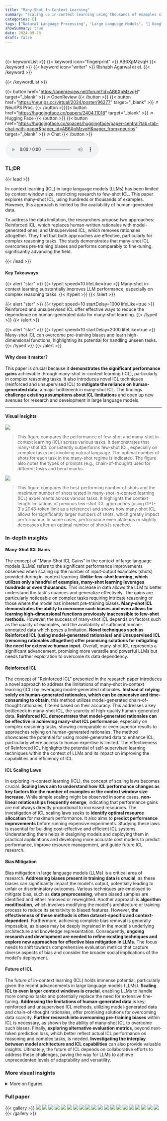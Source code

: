 ```yaml
---
title: "Many-Shot In-Context Learning"
summary: "Scaling up in-context learning using thousands of examples significantly boosts Large Language Model (LLM) performance, particularly for complex tasks.  Novel training methods mitigate reliance on hum..."
categories: []
tags: ["Natural Language Processing", "Large Language Models", "🏢 Google DeepMind",]
showSummary: true
date: 2024-09-26
draft: false
---
```


<br>

{{< keywordList >}}
{{< keyword icon="fingerprint" >}} AB6XpMzvqH {{< /keyword >}}
{{< keyword icon="writer" >}} Rishabh Agarwal et el. {{< /keyword >}}
 
{{< /keywordList >}}

{{< button href="https://openreview.net/forum?id=AB6XpMzvqH" target="_blank" >}}
↗ OpenReview
{{< /button >}}
{{< button href="https://neurips.cc/virtual/2024/poster/96277" target="_blank" >}}
↗ NeurIPS Proc.
{{< /button >}}{{< button href="https://huggingface.co/papers/2404.11018" target="_blank" >}}
↗ Hugging Face
{{< /button >}}
{{< button href="https://huggingface.co/spaces/huggingface/paper-central?tab=tab-chat-with-paper&paper_id=AB6XpMzvqH&paper_from=neurips" target="_blank" >}}
↗ Chat
{{< /button >}}



<audio controls>
    <source src="https://ai-paper-reviewer.com/AB6XpMzvqH/podcast.wav" type="audio/wav">
    Your browser does not support the audio element.
</audio>


### TL;DR


{{< lead >}}

In-context learning (ICL) in large language models (LLMs) has been limited by context window size, restricting research to few-shot ICL. This paper explores many-shot ICL, using hundreds or thousands of examples.  However, this approach is limited by the availability of human-generated data. 

To address the data limitation, the researchers propose two approaches: Reinforced ICL, which replaces human-written rationales with model-generated ones; and Unsupervised ICL, which removes rationales altogether.  They find that both approaches are effective, particularly for complex reasoning tasks.  The study demonstrates that many-shot ICL overcomes pre-training biases and performs comparably to fine-tuning, significantly advancing the field.

{{< /lead >}}


#### Key Takeaways

{{< alert "star" >}}
{{< typeit speed=10 lifeLike=true >}} Many-shot in-context learning substantially improves LLM performance, especially on complex reasoning tasks. {{< /typeit >}}
{{< /alert >}}

{{< alert "star" >}}
{{< typeit speed=10 startDelay=1000 lifeLike=true >}} Reinforced and unsupervised ICL offer effective ways to reduce the dependence on human-generated data for many-shot learning. {{< /typeit >}}
{{< /alert >}}

{{< alert "star" >}}
{{< typeit speed=10 startDelay=2000 lifeLike=true >}} Many-shot ICL can overcome pre-training biases and learn high-dimensional functions, highlighting its potential for handling unseen tasks. {{< /typeit >}}
{{< /alert >}}

#### Why does it matter?
This paper is crucial because it **demonstrates the significant performance gains** achievable through many-shot in-context learning (ICL), particularly in complex reasoning tasks. It also introduces novel ICL techniques (reinforced and unsupervised ICL) to **mitigate the reliance on human-generated data**, a major bottleneck in many-shot ICL.  The findings **challenge existing assumptions about ICL limitations** and open up new avenues for research and development in large language models.

------
#### Visual Insights



![](https://ai-paper-reviewer.com/AB6XpMzvqH/figures_1_1.jpg)

> This figure compares the performance of few-shot and many-shot in-context learning (ICL) across various tasks.  It demonstrates that many-shot ICL consistently outperforms few-shot ICL, especially on complex tasks not involving natural language. The optimal number of shots for each task in the many-shot regime is indicated.  The figure also notes the types of prompts (e.g., chain-of-thought) used for different tasks and benchmarks.





![](https://ai-paper-reviewer.com/AB6XpMzvqH/tables_21_1.jpg)

> This figure compares the best-performing number of shots and the maximum number of shots tested in many-shot in-context learning (ICL) experiments across various tasks.  It highlights the context length limitations of previous few-shot ICL approaches (using GPT-3's 2048-token limit as a reference) and shows how many-shot ICL allows for significantly larger numbers of shots, which greatly impact performance.  In some cases, performance even plateaus or slightly decreases after an optimal number of shots is reached.





### In-depth insights


#### Many-Shot ICL Gains
The concept of "Many-Shot ICL Gains" in the context of large language models (LLMs) refers to the significant performance improvements observed when scaling up the number of input-output examples (shots) provided during in-context learning.  **Unlike few-shot learning, which utilizes only a handful of examples, many-shot learning leverages hundreds or even thousands.** This increase in data allows the LLM to better understand the task's nuances and generalize effectively.  The gains are particularly noticeable on complex tasks requiring intricate reasoning or those where the model has inherent pre-training biases.  **Many-shot ICL demonstrates the ability to overcome such biases and even allows for learning high-dimensional functions previously inaccessible to few-shot methods.**  However, the success of many-shot ICL depends on factors such as the quality of examples, and the availability of sufficient human-annotated data which poses a limitation. **Novel techniques such as Reinforced ICL (using model-generated rationales) and Unsupervised ICL (removing rationales altogether) offer promising solutions for mitigating the need for extensive human input.** Overall, many-shot ICL represents a significant advancement, promising more versatile and powerful LLMs but needs further exploration to overcome its data dependency.

#### Reinforced ICL
The concept of "Reinforced ICL" presented in the research paper introduces a novel approach to address the limitations of many-shot in-context learning (ICL) by leveraging model-generated rationales.  **Instead of relying solely on human-generated rationales, which can be expensive and time-consuming to obtain**, this method utilizes model-generated chain-of-thought rationales, filtered based on their accuracy. This addresses a key bottleneck in many-shot ICL, the scarcity of high-quality human-generated data.  **Reinforced ICL demonstrates that model-generated rationales can be effective in achieving many-shot ICL performance**, especially on complex reasoning tasks, showing comparable or even superior results to approaches relying on human-generated rationales.  The method showcases the potential for using model-generated data to enhance ICL, particularly where access to human expertise is limited.  The effectiveness of Reinforced ICL highlights the potential of self-supervised learning techniques within the context of LLMs and its impact on improving the capabilities and efficiency of ICL.

#### ICL Scaling Laws
In exploring in-context learning (ICL), the concept of scaling laws becomes crucial.  **Scaling laws aim to understand how ICL performance changes as key factors like the number of examples or the context window size increase.**  While simple scaling might be observed in some cases, **non-linear relationships frequently emerge**, indicating that performance gains are not always directly proportional to increased resources.  The investigation of ICL scaling laws seeks to **identify optimal resource allocation** for maximum performance.  It also aims to **predict performance improvements** before running expensive experiments. Studying these laws is essential for building cost-effective and efficient ICL systems.  Understanding them helps in designing models and deploying them in practical applications and developing more accurate cost models to predict performance, improve resource management, and guide future ICL research.

#### Bias Mitigation
Bias mitigation in large language models (LLMs) is a critical area of research.  **Addressing biases present in training data is crucial**, as these biases can significantly impact the model's output, potentially leading to unfair or discriminatory outcomes. Various techniques are employed to mitigate bias, such as **data preprocessing**, where biased samples are identified and either removed or reweighted.  Another approach is **algorithm modification**, which involves modifying the model's architecture or training process to reduce its sensitivity to biased features.  However,  **the effectiveness of these methods is often dataset-specific and context-dependent.**  Furthermore, achieving complete bias removal is generally impossible, as biases may be deeply ingrained in the model's underlying architecture and knowledge representation.  Consequently, **ongoing research and development are needed to refine existing techniques and explore new approaches for effective bias mitigation in LLMs.**  The focus needs to shift towards comprehensive evaluation metrics that capture diverse aspects of bias and consider the broader social implications of the model's deployment.

#### Future of ICL
The future of in-context learning (ICL) holds immense potential, particularly given the recent advancements in large language models (LLMs).  **Scaling ICL to even larger context windows is crucial**, enabling LLMs to handle more complex tasks and potentially replace the need for extensive fine-tuning.  **Addressing the limitations of human-generated data** is key; reinforced and unsupervised ICL methods, utilizing model-generated data and chain-of-thought rationales, offer promising solutions for overcoming data scarcity.  **Further research into overcoming pre-training biases** within ICL is necessary, as shown by the ability of many-shot ICL to overcome such biases.  Finally, **exploring alternative evaluation metrics**, beyond next-token prediction loss, which better reflect actual ICL performance on reasoning and complex tasks, is needed.  **Investigating the interplay between model architecture and ICL capabilities** can also provide valuable insights.  Ultimately, the future of ICL depends on collaborative efforts to address these challenges, paving the way for LLMs to achieve unprecedented levels of adaptability and versatility.


### More visual insights

<details>
<summary>More on figures
</summary>


![](https://ai-paper-reviewer.com/AB6XpMzvqH/figures_2_1.jpg)

> This figure compares the performance of few-shot and many-shot in-context learning (ICL) across various tasks.  The bar chart shows that many-shot ICL significantly outperforms few-shot ICL, especially on complex tasks that are not based on natural language. Optimal numbers of shots for each task in the many-shot setting are indicated on the bars.  The figure also notes the methodology for determining the number of shots used in the few-shot ICL experiments and specifies the types of rationales used for different tasks.


![](https://ai-paper-reviewer.com/AB6XpMzvqH/figures_3_1.jpg)

> This figure compares the performance of few-shot and many-shot in-context learning (ICL) across various tasks.  It demonstrates that many-shot ICL consistently outperforms few-shot ICL, especially on complex, non-natural language tasks.  The optimal number of shots for each task in the many-shot setting is indicated.  The figure also highlights the use of chain-of-thought rationales in some tasks and points to additional sections of the paper for more details.


![](https://ai-paper-reviewer.com/AB6XpMzvqH/figures_4_1.jpg)

> This figure compares the performance of three different in-context learning (ICL) methods on two mathematical problem-solving datasets: MATH500 and GSM8K.  The left panel shows results for MATH500, while the right shows transfer performance to GSM8K using prompts from MATH.  The three methods are: ICL with ground-truth solutions, unsupervised ICL (using only problem statements), and reinforced ICL (using model-generated rationales). The figure demonstrates that reinforced and unsupervised ICL, especially with many shots, significantly outperform standard ICL on both datasets.  The results highlight the effectiveness of model-generated rationales in many-shot ICL and its ability to generalize across datasets.


![](https://ai-paper-reviewer.com/AB6XpMzvqH/figures_5_1.jpg)

> This figure shows the performance comparison of three different methods for Google-Proof QA (GPQA) task across different numbers of shots (in-context examples). The three methods are: 1) ICL (Ground-Truth) using human-written rationales, 2) Unsupervised ICL prompting the model only with questions, and 3) Reinforced ICL using model-generated rationales. The results indicate that Reinforced ICL consistently outperforms both Unsupervised ICL and the baseline zero-shot prompt, especially with 125 shots, almost matching the state-of-the-art performance of Claude-3 Sonnet. Unsupervised ICL shows mixed results, sometimes matching or surpassing the zero-shot baseline but generally underperforming Reinforced ICL.


![](https://ai-paper-reviewer.com/AB6XpMzvqH/figures_5_2.jpg)

> This figure shows the performance comparison of different in-context learning methods on the BIG-Bench Hard benchmark.  Reinforced ICL consistently outperforms Unsupervised ICL and the baseline human-written chain-of-thought prompting across eight algorithmic and symbolic reasoning tasks. The results demonstrate the effectiveness of model-generated rationales in improving many-shot in-context learning performance.


![](https://ai-paper-reviewer.com/AB6XpMzvqH/figures_6_1.jpg)

> This figure shows the results of an experiment designed to evaluate the ability of many-shot in-context learning (ICL) to overcome pre-training biases.  Two sets of experiments were performed on the Financial PhraseBank (FP) sentiment analysis dataset using three types of labels: default labels, flipped labels (where the order of sentiment categories is reversed), and abstract labels (where non-descriptive labels 'A', 'B', 'C' are used). The left panel displays the test accuracy for each label type as a function of the number of shots (in-context examples).  The right panel shows the change in confidence (label probability) for the same label types, demonstrating the learning process of overcoming the bias.  The results indicate that many-shot ICL successfully overcomes pre-training biases as the number of shots increases, demonstrating a significant improvement in accuracy compared to a few-shot setting and eventually achieving similar performance to the default label setting.


![](https://ai-paper-reviewer.com/AB6XpMzvqH/figures_7_1.jpg)

> This figure compares the performance of few-shot and many-shot in-context learning (ICL) across various tasks.  It shows that many-shot ICL significantly outperforms few-shot ICL, especially on complex tasks not involving natural language.  The optimal number of shots for each task in the many-shot setting is indicated.  The figure also notes the type of prompts and datasets used for each task.


![](https://ai-paper-reviewer.com/AB6XpMzvqH/figures_7_2.jpg)

> The figure compares the performance of few-shot and many-shot in-context learning across various tasks. It shows that many-shot ICL significantly improves performance compared to few-shot ICL, especially on challenging non-language tasks. The optimal number of shots varies across tasks.  Reasoning tasks utilize chain-of-thought prompting.


![](https://ai-paper-reviewer.com/AB6XpMzvqH/figures_7_3.jpg)

> This figure compares the performance of few-shot and many-shot in-context learning (ICL) across various tasks.  It shows that many-shot ICL consistently outperforms few-shot ICL, especially on complex tasks not involving natural language.  The optimal number of shots for each task in the many-shot setting is indicated.  Different task types (problem-solving, summarization, translation, etc.) are included, and details about prompting techniques used (like chain-of-thought rationales) are noted.


![](https://ai-paper-reviewer.com/AB6XpMzvqH/figures_8_1.jpg)

> This figure compares the performance of few-shot and many-shot in-context learning (ICL) across various tasks, demonstrating the significant performance gains achieved with many-shot ICL, especially on complex, non-natural language tasks.  It highlights the optimal number of shots for each task in the many-shot setting and notes the methodology used for few-shot ICL. Specific details on the types of prompts and datasets used for each task are provided.


![](https://ai-paper-reviewer.com/AB6XpMzvqH/figures_8_2.jpg)

> This figure compares the performance of few-shot and many-shot in-context learning (ICL) across various tasks.  The bar chart shows that many-shot ICL consistently outperforms few-shot ICL, especially on complex tasks not involving natural language. The optimal number of shots for each task in the many-shot setting is indicated within each bar.  The few-shot results use either standard benchmarks' shot numbers (e.g., 4 shots for MATH) or the maximum number of shots possible while remaining within GPT-3's context window. Tasks requiring reasoning (MATH, GSM8K, BBH, GPQA) utilize chain-of-thought rationales.  Translation results are specifically for English to Bemba, summarization uses XLSum, MATH results show the MATH500 test set, and sentiment analysis utilizes semantically unrelated labels.


![](https://ai-paper-reviewer.com/AB6XpMzvqH/figures_9_1.jpg)

> This figure compares the performance of few-shot and many-shot in-context learning (ICL) across various tasks.  It shows that many-shot ICL significantly outperforms few-shot ICL, especially on complex tasks that are not based on natural language.  The optimal number of shots is indicated for each task in the many-shot setting.  Different types of prompts and datasets are used for different tasks.


![](https://ai-paper-reviewer.com/AB6XpMzvqH/figures_15_1.jpg)

> This figure compares the performance of few-shot and many-shot in-context learning (ICL) across various tasks.  It demonstrates that many-shot ICL consistently achieves higher accuracy than few-shot ICL, especially for tasks involving complex reasoning.  The optimal number of shots for each task is also shown, ranging from just a few to several hundreds, suggesting the substantial increase in context window size significantly affects the performance.  The figure highlights the benefits of using many-shot ICL by showcasing substantial performance gains across different tasks such as problem solving, question answering, machine translation and summarization.


![](https://ai-paper-reviewer.com/AB6XpMzvqH/figures_15_2.jpg)

> This figure compares the performance of many-shot in-context learning (ICL) using two different approaches: using distinct examples and repeating a small set of examples multiple times.  The results show that using distinct examples yields significantly better performance in low-resource machine translation than simply increasing the context length by repeating the same examples. This indicates that the primary benefit of many-shot ICL comes from adding new information rather than simply increasing the context window size.


![](https://ai-paper-reviewer.com/AB6XpMzvqH/figures_18_1.jpg)

> This figure compares the performance of few-shot and many-shot in-context learning (ICL) across various tasks. It demonstrates that many-shot ICL consistently outperforms few-shot ICL, especially on complex tasks that are not based on natural language.  The optimal number of shots is indicated for each task in the many-shot setting.  Few-shot ICL results are based on either the standard number of shots used in the task's benchmark or the maximum prompt length tested (less than the 2048-token limit of GPT-3). Tasks involving reasoning use chain-of-thought rationales.  Specific details for each task's experimental setup are provided in the caption.


![](https://ai-paper-reviewer.com/AB6XpMzvqH/figures_19_1.jpg)

> This figure compares the performance of few-shot and many-shot in-context learning (ICL) across various tasks.  It demonstrates that many-shot ICL significantly improves performance compared to few-shot ICL, especially on complex tasks involving reasoning,  indicating the benefits of scaling ICL to many examples. The chart displays percentage improvements, optimal shot numbers for many-shot ICL, and the type of prompts and datasets used for each specific task. 


![](https://ai-paper-reviewer.com/AB6XpMzvqH/figures_19_2.jpg)

> This figure shows the sensitivity of many-shot in-context learning (ICL) to the order of examples in the prompt. Ten different random orderings of 50 in-context examples from the MATH training split were used to evaluate performance on the MATH500 test set.  The results demonstrate that performance varies significantly across different problem subcategories within MATH500. An ordering that performs well in one subcategory might perform poorly in another. However, the average performance across all subcategories shows less variation than individual subcategories.


![](https://ai-paper-reviewer.com/AB6XpMzvqH/figures_20_1.jpg)

> This figure compares the performance of few-shot and many-shot in-context learning (ICL) across various tasks.  It shows that many-shot ICL significantly outperforms few-shot ICL, especially on complex tasks that are not based on natural language.  The optimal number of shots for each task in the many-shot setting is indicated. Different types of tasks are included, and the prompts used are described.


![](https://ai-paper-reviewer.com/AB6XpMzvqH/figures_21_1.jpg)

> This figure compares the performance of few-shot and many-shot in-context learning (ICL) across various tasks.  It demonstrates that many-shot ICL consistently outperforms few-shot ICL, especially on complex, non-natural language tasks. The optimal number of shots for each task in the many-shot setting is indicated within each bar. The figure also notes the type of prompt used for each task and the specific datasets involved, offering context for interpreting the results.  The significant performance improvements seen with many-shot ICL highlight its potential for enhancing LLM capabilities.


![](https://ai-paper-reviewer.com/AB6XpMzvqH/figures_22_1.jpg)

> This figure compares the performance of few-shot and many-shot in-context learning (ICL) across various tasks.  It demonstrates that many-shot ICL consistently outperforms few-shot ICL, especially on complex tasks that don't involve natural language. The figure provides a bar chart showing the percentage improvement achieved by many-shot ICL for each task, along with the optimal number of shots used.  The tasks include summarization, planning, problem solving, question answering, translation, and sentiment analysis.


![](https://ai-paper-reviewer.com/AB6XpMzvqH/figures_23_1.jpg)

> This figure compares the performance of few-shot and many-shot in-context learning across various tasks. It shows that many-shot learning consistently outperforms few-shot learning, especially on complex tasks that are not based on natural language.  The optimal number of shots for each task is also displayed. Note that different tasks may use different numbers of shots for few-shot learning.


![](https://ai-paper-reviewer.com/AB6XpMzvqH/figures_24_1.jpg)

> This figure compares the performance of few-shot and many-shot in-context learning (ICL) across various tasks.  It shows that many-shot ICL consistently outperforms few-shot ICL, especially on complex tasks that aren't based on natural language. The optimal number of shots for each task in the many-shot setting is also provided. Different tasks (summarization, translation, problem solving, etc.) used different numbers of shots, and reasoning-based tasks used chain-of-thought prompting. The results demonstrate that scaling up the number of shots significantly improves ICL performance.


![](https://ai-paper-reviewer.com/AB6XpMzvqH/figures_25_1.jpg)

> This figure compares the performance of few-shot and many-shot in-context learning (ICL) across various tasks.  It demonstrates that many-shot ICL consistently outperforms few-shot ICL, especially on complex, non-natural language tasks.  The optimal number of shots for each task in the many-shot setting is indicated.  The figure also notes the methodology for determining the number of shots in the few-shot setting and the types of prompts used for different task categories.


![](https://ai-paper-reviewer.com/AB6XpMzvqH/figures_26_1.jpg)

> This figure compares the performance of few-shot and many-shot in-context learning (ICL) across various tasks.  It demonstrates that many-shot ICL significantly improves performance compared to few-shot ICL, especially on challenging tasks that don't involve natural language processing. The optimal number of shots for each task is shown. The figure highlights the impact of increased context window size on ICL performance.


![](https://ai-paper-reviewer.com/AB6XpMzvqH/figures_28_1.jpg)

> This figure shows the performance of unsupervised ICL on machine translation from English to Kurdish.  The results demonstrate that providing only source sentences (without target translations) in the prompt does not improve performance. This is expected because the model needs both source and target examples to learn the translation task effectively. The figure is referenced in the appendix section.  It complements Figure 2 in the main body of the paper, which shows that supervised many-shot ICL (with both source and target language pairs) does improve the performance of low-resource machine translation.


![](https://ai-paper-reviewer.com/AB6XpMzvqH/figures_28_2.jpg)

> The figure shows the performance comparison of three different methods: ICL with ground truth, reinforced ICL, and unsupervised ICL on MATH500 and GSM8K datasets. The left panel shows that reinforced and unsupervised ICL outperform ICL with ground truth on MATH500. The right panel demonstrates the transferability of the learned knowledge from MATH to GSM8K, where reinforced ICL again shows superior performance. Overall, the results highlight the effectiveness of reinforced and unsupervised ICL in many-shot learning.


![](https://ai-paper-reviewer.com/AB6XpMzvqH/figures_29_1.jpg)

> This figure compares the performance of few-shot and many-shot in-context learning (ICL) across various tasks.  It demonstrates that many-shot ICL consistently outperforms few-shot ICL, especially for complex tasks that do not involve natural language. The optimal number of shots for each task in the many-shot regime is provided.  The figure also highlights the use of chain-of-thought prompting for reasoning-intensive tasks.


</details>






### Full paper

{{< gallery >}}
<img src="https://ai-paper-reviewer.com/AB6XpMzvqH/1.png" class="grid-w50 md:grid-w33 xl:grid-w25" />
<img src="https://ai-paper-reviewer.com/AB6XpMzvqH/2.png" class="grid-w50 md:grid-w33 xl:grid-w25" />
<img src="https://ai-paper-reviewer.com/AB6XpMzvqH/3.png" class="grid-w50 md:grid-w33 xl:grid-w25" />
<img src="https://ai-paper-reviewer.com/AB6XpMzvqH/4.png" class="grid-w50 md:grid-w33 xl:grid-w25" />
<img src="https://ai-paper-reviewer.com/AB6XpMzvqH/5.png" class="grid-w50 md:grid-w33 xl:grid-w25" />
<img src="https://ai-paper-reviewer.com/AB6XpMzvqH/6.png" class="grid-w50 md:grid-w33 xl:grid-w25" />
<img src="https://ai-paper-reviewer.com/AB6XpMzvqH/7.png" class="grid-w50 md:grid-w33 xl:grid-w25" />
<img src="https://ai-paper-reviewer.com/AB6XpMzvqH/8.png" class="grid-w50 md:grid-w33 xl:grid-w25" />
<img src="https://ai-paper-reviewer.com/AB6XpMzvqH/9.png" class="grid-w50 md:grid-w33 xl:grid-w25" />
<img src="https://ai-paper-reviewer.com/AB6XpMzvqH/10.png" class="grid-w50 md:grid-w33 xl:grid-w25" />
<img src="https://ai-paper-reviewer.com/AB6XpMzvqH/11.png" class="grid-w50 md:grid-w33 xl:grid-w25" />
<img src="https://ai-paper-reviewer.com/AB6XpMzvqH/12.png" class="grid-w50 md:grid-w33 xl:grid-w25" />
<img src="https://ai-paper-reviewer.com/AB6XpMzvqH/13.png" class="grid-w50 md:grid-w33 xl:grid-w25" />
<img src="https://ai-paper-reviewer.com/AB6XpMzvqH/14.png" class="grid-w50 md:grid-w33 xl:grid-w25" />
<img src="https://ai-paper-reviewer.com/AB6XpMzvqH/15.png" class="grid-w50 md:grid-w33 xl:grid-w25" />
<img src="https://ai-paper-reviewer.com/AB6XpMzvqH/16.png" class="grid-w50 md:grid-w33 xl:grid-w25" />
<img src="https://ai-paper-reviewer.com/AB6XpMzvqH/17.png" class="grid-w50 md:grid-w33 xl:grid-w25" />
<img src="https://ai-paper-reviewer.com/AB6XpMzvqH/18.png" class="grid-w50 md:grid-w33 xl:grid-w25" />
<img src="https://ai-paper-reviewer.com/AB6XpMzvqH/19.png" class="grid-w50 md:grid-w33 xl:grid-w25" />
<img src="https://ai-paper-reviewer.com/AB6XpMzvqH/20.png" class="grid-w50 md:grid-w33 xl:grid-w25" />
{{< /gallery >}}